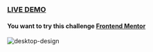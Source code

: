 ### [LIVE DEMO](https://aminanba.github.io/sunnyside-agency-landing-page/)
#### You want to try this challenge [Frontend Mentor](https://www.frontendmentor.io/challenges/sunnyside-agency-landing-page-7yVs3B6ef)

![desktop-design](https://user-images.githubusercontent.com/71555958/203937923-d18c3ca9-b933-4164-bccd-4da2a95c9d10.jpg)
